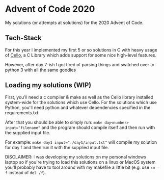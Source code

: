 # Advent of Code 2020
My solutions (or attempts at solutions) for the 2020 Advent of Code.

## Tech-Stack
For this year I implemented my first 5 or so solutions in C with heavy usage of [Cello](http://libcello.org/home), a C Library which adds support for some nice high-level features.

However, after day 7-ish I got tired of parsing things and switched over to python 3 with all the same goodies

## Loading my solutions (WIP)
First, you'll need a c compiler & make as well as the Cello library installed system-wide for the solutions which use Cello.
For the solutions which use Python, you'll need python and whatever dependencies specified in the requirements.txt

After that you should be able to simply run: ```make day<number> input="filename"``` and the program should compile itself and then run with the supplied input file.

For example: ```make day1 input="./day1/input.txt"``` will compile my solution for day 1 and then run it with the supplied input file.

DISCLAIMER: I was developing my solutions on my personal windows laptop so if you're trying to load this solutions on a linux or MacOS system you'll probably have to tool around with my makefile a little bit (e.g. use ```rm -f``` instead of ```del /f```).






